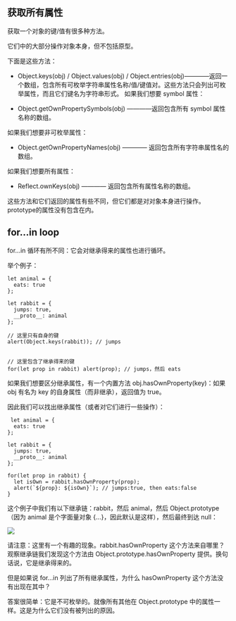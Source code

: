 ## 获取所有属性
获取一个对象的键/值有很多种方法。

它们中的大部分操作对象本身，但不包括原型。

下面是这些方法：

* Object.keys(obj) / Object.values(obj) / Object.entries(obj)————返回一个数组，包含所有可枚举字符串属性名称/值/键值对。这些方法只会列出可枚举属性，而且它们键名为字符串形式。
如果我们想要 symbol 属性：

* Object.getOwnPropertySymbols(obj) ————返回包含所有 symbol 属性名称的数组。

如果我们想要非可枚举属性：
* Object.getOwnPropertyNames(obj) ———— 返回包含所有字符串属性名的数组。


如果我们想要所有属性：
* Reflect.ownKeys(obj) ———— 返回包含所有属性名称的数组。

这些方法和它们返回的属性有些不同，但它们都是对对象本身进行操作。
prototype的属性没有包含在内。

## for...in loop

for...in 循环有所不同：它会对继承得来的属性也进行循环。

举个例子：
```
let animal = {
  eats: true
};

let rabbit = {
  jumps: true,
  __proto__: animal
};

// 这里只有自身的键
alert(Object.keys(rabbit)); // jumps


// 这里包含了继承得来的键
for(let prop in rabbit) alert(prop); // jumps，然后 eats
```

如果我们想要区分继承属性，有一个内置方法 obj.hasOwnProperty(key)：如果 obj 有名为 key 的自身属性（而非继承），返回值为 true。

因此我们可以找出继承属性（或者对它们进行一些操作）：
```
 let animal = {
  eats: true
};

let rabbit = {
  jumps: true,
  __proto__: animal
};

for(let prop in rabbit) {
  let isOwn = rabbit.hasOwnProperty(prop);
  alert(`${prop}: ${isOwn}`); // jumps:true, then eats:false
}
```

这个例子中我们有以下继承链：rabbit，然后 animal，然后 Object.prototype （因为 animal 是个字面量对象 {...}，因此默认是这样），然后最终到达 null：

![](https://javascript.info/article/getting-all-properties/rabbit-animal-object.png)

请注意：这里有一个有趣的现象。rabbit.hasOwnProperty 这个方法来自哪里？
观察继承链我们发现这个方法由 Object.prototype.hasOwnProperty 提供。换句话说，它是继承得来的。

但是如果说 for...in 列出了所有继承属性，为什么 hasOwnProperty 这个方法没有出现在其中？

答案很简单：它是不可枚举的。就像所有其他在 Object.prototype 中的属性一样。这是为什么它们没有被列出的原因。